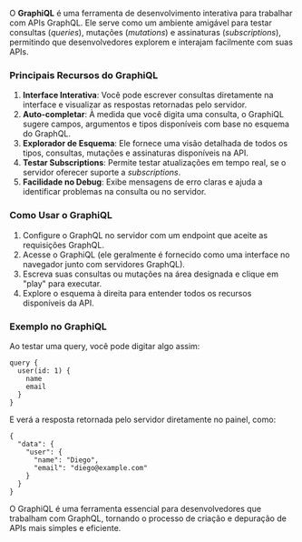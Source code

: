 
O **GraphiQL** é uma ferramenta de desenvolvimento interativa para trabalhar com APIs GraphQL. Ele serve como um ambiente amigável para testar consultas (_queries_), mutações (_mutations_) e assinaturas (_subscriptions_), permitindo que desenvolvedores explorem e interajam facilmente com suas APIs.

### **Principais Recursos do GraphiQL**

1. **Interface Interativa**: Você pode escrever consultas diretamente na interface e visualizar as respostas retornadas pelo servidor.
2. **Auto-completar**: À medida que você digita uma consulta, o GraphiQL sugere campos, argumentos e tipos disponíveis com base no esquema do GraphQL.
3. **Explorador de Esquema**: Ele fornece uma visão detalhada de todos os tipos, consultas, mutações e assinaturas disponíveis na API.
4. **Testar Subscriptions**: Permite testar atualizações em tempo real, se o servidor oferecer suporte a _subscriptions_.
5. **Facilidade no Debug**: Exibe mensagens de erro claras e ajuda a identificar problemas na consulta ou no servidor.

### **Como Usar o GraphiQL**

1. Configure o GraphQL no servidor com um endpoint que aceite as requisições GraphQL.
2. Acesse o GraphiQL (ele geralmente é fornecido como uma interface no navegador junto com servidores GraphQL).
3. Escreva suas consultas ou mutações na área designada e clique em "play" para executar.
4. Explore o esquema à direita para entender todos os recursos disponíveis da API.

### **Exemplo no GraphiQL**

Ao testar uma query, você pode digitar algo assim:

```
query {
  user(id: 1) {
    name
    email
  }
}
```

E verá a resposta retornada pelo servidor diretamente no painel, como:

```
{
  "data": {
    "user": {
      "name": "Diego",
      "email": "diego@example.com"
    }
  }
}
```

O GraphiQL é uma ferramenta essencial para desenvolvedores que trabalham com GraphQL, tornando o processo de criação e depuração de APIs mais simples e eficiente.

